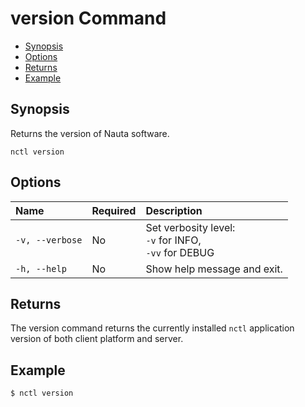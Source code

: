 # version Command

- [Synopsis](#synopsis) 
- [Options](#options)
- [Returns](#returns)  
- [Example](#example)  

## Synopsis

Returns the version of Nauta software.  

`nctl version`

## Options

| Name | Required | Description | 
|:--- |:--- |:--- |
|`-v, --verbose`| No | Set verbosity level: <br>`-v` for INFO, <br>`-vv` for DEBUG |
|`-h, --help` | No | Show help message and exit. |
 

## Returns

The version command returns the currently installed `nctl` application version of both client platform and server.  

## Example

`$ nctl version`

